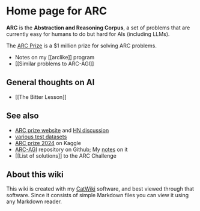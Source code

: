 # Home page for ARC

**ARC** is the **Abstraction and Reasoning Corpus**, a set of problems that are currently easy for humans to do but hard for AIs (including LLMs).

The [ARC Prize](https://arcprize.org/) is a $1 million prize for solving ARC problems.

* Notes on my [[arclike]] program
* [[Similar problems to ARC-AGI]]

## General thoughts on AI

* [[The Bitter Lesson]]

## See also 

* [ARC prize website](https://arcprize.org/blog/launch) and [HN discussion](https://news.ycombinator.com/item?id=40648960#40655344)
* [various test datasets](https://neoneye.github.io/arc/)
* [ARC prize 2024](https://www.kaggle.com/competitions/arc-prize-2024) on Kaggle
* [ARC-AGI](https://github.com/fchollet/ARC-AGI) repository on Github; My [notes](arc_agi_repository) on it
* [[List of solutions]] to the ARC Challenge

## About this wiki

This wiki is created with my [CatWiki](https://github.com/cabalamat/catwiki_p3) software, and best viewed through that software. Since it 
consists of simple Markdown files you can view it using any Markdown reader.
